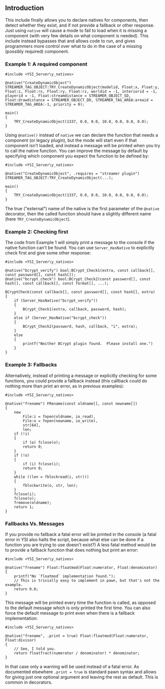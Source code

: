 ## Introduction

This include finally allows you to declare natives for components, then detect whether they exist, and if not provide a fallback or other response.  Just using `native` will cause a mode to fail to load when it is missing a component (with very few details on what component is needed).  This include instead bypasses that and allows code to run, and gives programmers more control over what to do in the case of a missing (possibly required) component.

### Example 1: A required component

```pawn
#include <YSI_Server\y_natives>

@native("CreateDynamicObject") STREAMER_TAG_OBJECT:TRY_CreateDynamicObject(modelid, Float:x, Float:y, Float:z, Float:rx, Float:ry, Float:rz, worldid = -1, interiorid = -1, playerid = -1, Float:streamdistance = STREAMER_OBJECT_SD, Float:drawdistance = STREAMER_OBJECT_DD, STREAMER_TAG_AREA:areaid = STREAMER_TAG_AREA:-1, priority = 0);

main()
{
	TRY_CreateDynamicObject(1337, 0.0, 0.0, 10.0, 0.0, 0.0, 0.0);
}
```

Using `@native()` instead of `native` we can declare the function that needs a component (or legacy plugin), but the mode will start even if that component isn't loaded, and instead a message will be printed when you try to call the native function.  You can improve the message by default by specifying which component you expect the function to be defined by:

```pawn
#include <YSI_Server\y_natives>

@native("CreateDynamicObject", .requires = "streamer plugin") STREAMER_TAG_OBJECT:TRY_CreateDynamicObject(...);

main()
{
	TRY_CreateDynamicObject(1337, 0.0, 0.0, 10.0, 0.0, 0.0, 0.0);
}
```

The true ("external") name of the native is the first parameter of the `@native` decorator, then the called function should have a slightly different name (here `TRY_CreateDynamicObject`).

### Example 2: Checking first

The code from Example 1 will simply print a message to the console if the native function can't be found.  You can use `Server_HasNative` to explicitly check first and give some other response:

```pawn
#include <YSI_Server\y_natives>

@native("bcrypt_verify") bool:BCrypt_Check1(extra, const callback[], const password[], const hash[]);
@native("bcrypt_check") bool:BCrypt_Check2(const password[], const hash[], const callback[], const format[], ...);

BCryptCheck(const callback[], const password[], const hash[], extra)
{
	if (Server_HasNative("bcrypt_verify"))
	{
		BCrypt_Check1(extra, callback, password, hash);
	}
	else if (Server_HasNative("bcrypt_check"))
	{
		BCrypt_Check2(password, hash, callback, "i", extra);
	}
	else
	{
		printf("Neither BCrypt plugin found.  Please install one.")
	}
}
```

### Example 3: Fallbacks

Alternatively, instead of printing a message or explicitly checking for some functions, you could provide a fallback instead (this callback could do nothing more than print an error, as in previous examples):

```pawn
#include <YSI_Server\y_natives>

@native("frename") FRename(const oldname[], const newname[])
{
	new
		File:i = fopen(oldname, io_read),
		File:o = fopen(newname, io_write),
		str[64],
		len;
	if (!i)
	{
		if (o) fclose(o);
		return 0;
	}
	if (!o)
	{
		if (i) fclose(i);
		return 0;
	}
	while ((len = fblockread(i, str)))
	{
		fblockwrite(o, str, len);
	}
	fclose(i);
	fclose(o);
	fremove(oldname);
	return 1;
}
```

### Fallbacks Vs. Messages

If you provide no fallback a fatal error will be printed in the console (a fatal error in YSI also halts the script, because what else can be done if a function you are trying to use doesn't exist?)  A less fatal method would be to provide a fallback function that does nothing but print an error:

```pawn
#include <YSI_Server\y_natives>

@native("frename") Float:floatmod(Float:numerator, Float:denominator)
{
	printf("No `floatmod` implementation found.");
	// This is trivially easy to implement in pawn, but that's not the example.
	return 0.0;
}
```

This message will be printed every time the function is called, as opposed to the default message which is only printed the first time.  You can also force the default message to print even when there is a fallback implementation:


```pawn
#include <YSI_Server\y_natives>

@native("frename", .print = true) Float:floatmod(Float:numerator, Float:divisor)
{
	// See, I told you.
	return floatfract(numerator / denominator) * denominator;
}
```

In that case only a warning will be used instead of a fatal error.  As documented elsewhere `.print = true` is standard pawn syntax and allows for giving just one optional argument and leaving the rest as default.  This is common in decorators.






